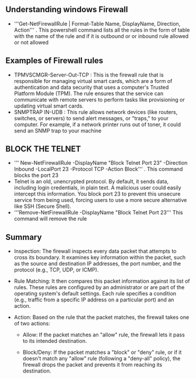 ## Understanding windows Firewall 
- '''Get-NetFirewallRule | Format-Table Name, DisplayName, Direction, Action''' . This powershell command lists all the rules in the form of table with the name of the rule and if it is outbound or
  or inbound rule allowed or not allowed
## Examples of Firewall rules
- TPMVSCMGR-Server-Out-TCP : This is the firewall rule that  is responsible for managing virtual smart cards, which are a form of authentication and data security that uses a computer's Trusted Platform Module (TPM). The rule ensures that the service can communicate with remote servers to perform tasks like provisioning or updating virtual smart cards.
- SNMPTRAP IN-UDB : This rule allows network devices (like routers, switches, or servers) to send alert messages, or "traps," to your computer. For example, if a network printer runs out of toner, it could send an SNMP trap to your machine
## BLOCK THE TELNET
- ''' New-NetFirewallRule -DisplayName "Block Telnet Port 23" -Direction Inbound -LocalPort 23 -Protocol TCP -Action Block''' . This command blocks the port 23
- Telnet is an old, unencrypted protocol. By default, it sends data, including login credentials, in plain text. A malicious user could easily intercept this information. You block port 23 to prevent this unsecure service from being used, forcing users to use a more secure alternative like SSH (Secure Shell).
- '''Remove-NetFirewallRule -DisplayName "Block Telnet Port 23''' This command will remove the rule
## Summary
- Inspection: The firewall inspects every data packet that attempts to cross its boundary. It examines key information within the packet, such as the source and destination IP addresses, the port number, and the protocol (e.g., TCP, UDP, or ICMP).

- Rule Matching: It then compares this packet information against its list of rules. These rules are configured by an administrator or are part of the operating system's default settings. Each rule specifies a condition (e.g., traffic from a specific IP address on a particular port) and an action.

- Action: Based on the rule that the packet matches, the firewall takes one of two actions:

  - Allow: If the packet matches an "allow" rule, the firewall lets it pass to its intended destination.

  - Block/Deny: If the packet matches a "block" or "deny" rule, or if it doesn't match any "allow" rule (following a "deny-all" policy), the firewall drops the packet and prevents it from     reaching its destination.
